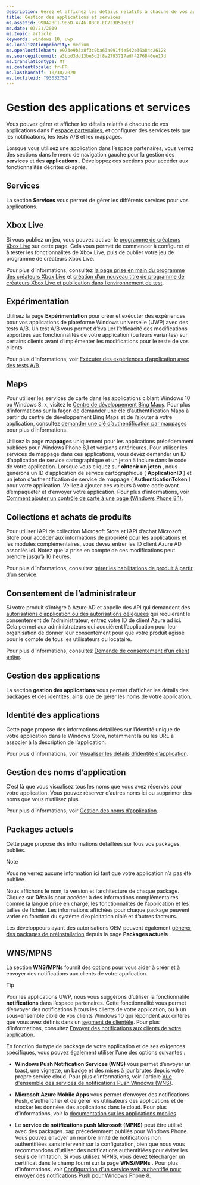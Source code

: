 ```yaml
---
description: Gérez et affichez les détails relatifs à chacune de vos applications dans l’espace partenaires, et configurez les services tels que les tests et cartes A/B.
title: Gestion des applications et services
ms.assetid: 99DA2BC1-9B5D-4746-8BC0-EC723D516EEF
ms.date: 03/21/2019
ms.topic: article
keywords: windows 10, uwp
ms.localizationpriority: medium
ms.openlocfilehash: e973e9b3a8f3c9ba63a091f4e542e36a84c26128
ms.sourcegitcommit: a3bbd3dd13be5d2f8a2793717adf4276840ee17d
ms.translationtype: MT
ms.contentlocale: fr-FR
ms.lasthandoff: 10/30/2020
ms.locfileid: "93032752"
---
```

# <a name="app-management-and-services"></a>Gestion des applications et services

Vous pouvez gérer et afficher les détails relatifs à chacune de vos applications dans l' [espace partenaires](https://partner.microsoft.com/dashboard), et configurer des services tels que les notifications, les tests A/B et les mappages.

Lorsque vous utilisez une application dans l’espace partenaires, vous verrez des sections dans le menu de navigation gauche pour la gestion des **services** et des **applications** . Développez ces sections pour accéder aux fonctionnalités décrites ci-après.

## <a name="services"></a>Services

La section **Services** vous permet de gérer les différents services pour vos applications.

## <a name="xbox-live"></a>Xbox Live

Si vous publiez un jeu, vous pouvez activer le [programme de créateurs Xbox Live](https://www.xbox.com/developers/creators-program) sur cette page. Cela vous permet de commencer à configurer et à tester les fonctionnalités de Xbox Live, puis de publier votre jeu de programme de créateurs Xbox Live.

Pour plus d’informations, consultez [la page prise en main du programme des créateurs Xbox Live](/gaming/xbox-live/get-started-with-creators/get-started-with-xbox-live-creators) et [création d’un nouveau titre de programme de créateurs Xbox Live et publication dans l’environnement de test](/gaming/xbox-live/get-started-with-creators/create-and-test-a-new-creators-title).

## <a name="experimentation"></a>Expérimentation

Utilisez la page **Expérimentation** pour créer et exécuter des expériences pour vos applications de plateforme Windows universelle (UWP) avec des tests A/B. Un test A/B vous permet d’évaluer l’efficacité des modifications apportées aux fonctionnalités de votre application (ou leurs variantes) sur certains clients avant d’implémenter les modifications pour le reste de vos clients.

Pour plus d’informations, voir [Exécuter des expériences d’application avec des tests A/B](../monetize/run-app-experiments-with-a-b-testing.md).

## <a name="maps"></a>Maps

Pour utiliser les services de carte dans les applications ciblant Windows 10 ou Windows 8. x, visitez le [Centre de développement Bing Maps](https://www.bingmapsportal.com/). Pour plus d’informations sur la façon de demander une clé d’authentification Maps à partir du centre de développement Bing Maps et de l’ajouter à votre application, consultez [demander une clé d’authentification par mappages](../maps-and-location/authentication-key.md) pour plus d’informations. 

Utilisez la page **mappages** uniquement pour les applications précédemment publiées pour Windows Phone 8,1 et versions antérieures. Pour utiliser les services de mappage dans ces applications, vous devez demander un ID d’application de service cartographique et un jeton à inclure dans le code de votre application. Lorsque vous cliquez sur **obtenir un jeton** , nous générons un ID d’application de service cartographique ( **ApplicationID** ) et un jeton d’authentification de service de mappage ( **AuthenticationToken** ) pour votre application. Veillez à ajouter ces valeurs à votre code avant d’empaqueter et d’envoyer votre application. Pour plus d’informations, voir [Comment ajouter un contrôle de carte à une page (Windows Phone 8.1)](/previous-versions/windows/apps/jj207033(v=vs.105)).

## <a name="product-collections-and-purchases"></a>Collections et achats de produits

Pour utiliser l’API de collection Microsoft Store et l’API d’achat Microsoft Store pour accéder aux informations de propriété pour les applications et les modules complémentaires, vous devez entrer les ID client Azure AD associés ici. Notez que la prise en compte de ces modifications peut prendre jusqu’à 16 heures.

Pour plus d’informations, consultez [gérer les habilitations de produit à partir d’un service](../monetize/view-and-grant-products-from-a-service.md).

## <a name="administrator-consent"></a>Consentement de l’administrateur

Si votre produit s’intègre à Azure AD et appelle des API qui demandent des [autorisations d’application ou des autorisations déléguées](/graph/permissions-reference) qui requièrent le consentement de l’administrateur, entrez votre ID de client Azure ad ici. Cela permet aux administrateurs qui acquièrent l’application pour leur organisation de donner leur consentement pour que votre produit agisse pour le compte de tous les utilisateurs du locataire.

Pour plus d’informations, consultez [Demande de consentement d’un client entier](/azure/active-directory/develop/v2-permissions-and-consent#requesting-consent-for-an-entire-tenant).

## <a name="app-management"></a>Gestion des applications

La section **gestion des applications** vous permet d’afficher les détails des packages et des identités, ainsi que de gérer les noms de votre application.

## <a name="app-identity"></a>Identité des applications

Cette page propose des informations détaillées sur l’identité unique de votre application dans le Windows Store, notamment la ou les URL à associer à la description de l’application.

Pour plus d’informations, voir [Visualiser les détails d’identité d’application](view-app-identity-details.md).

## <a name="manage-app-names"></a>Gestion des noms d’application

C’est là que vous visualisez tous les noms que vous avez réservés pour votre application. Vous pouvez réserver d’autres noms ici ou supprimer des noms que vous n’utilisez plus.

Pour plus d’informations, voir [Gestion des noms d’application](manage-app-names.md).

## <a name="current-packages"></a>Packages actuels

Cette page propose des informations détaillées sur tous vos packages publiés.

> [!NOTE]
> Vous ne verrez aucune information ici tant que votre application n’a pas été publiée.

Nous affichons le nom, la version et l’architecture de chaque package. Cliquez sur **Détails** pour accéder à des informations complémentaires comme la langue prise en charge, les fonctionnalités de l’application et les tailles de fichier. Les informations affichées pour chaque package peuvent varier en fonction du système d’exploitation ciblé et d’autres facteurs. 

Les développeurs ayant des autorisations OEM peuvent également [générer des packages de préinstallation](generate-preinstall-packages-for-oems.md) depuis la page **Packages actuels** .

## <a name="wnsmpns"></a>WNS/MPNS

La section **WNS/MPNs** fournit des options pour vous aider à créer et à envoyer des notifications aux clients de votre application. 

> [!TIP]
> Pour les applications UWP, nous vous suggérons d’utiliser la fonctionnalité **notifications** dans l’espace partenaires. Cette fonctionnalité vous permet d’envoyer des notifications à tous les clients de votre application, ou à un sous-ensemble ciblé de vos clients Windows 10 qui répondent aux critères que vous avez définis dans un [segment de clientèle](create-customer-segments.md). Pour plus d’informations, consultez [Envoyer des notifications aux clients de votre application](send-push-notifications-to-your-apps-customers.md).

En fonction du type de package de votre application et de ses exigences spécifiques, vous pouvez également utiliser l’une des options suivantes : 

-   **Windows Push Notification Services (WNS)** vous permet d’envoyer un toast, une vignette, un badge et des mises à jour brutes depuis votre propre service cloud. Pour plus d'informations, voir l'article [Vue d'ensemble des services de notifications Push Windows (WNS)](../design/shell/tiles-and-notifications/windows-push-notification-services--wns--overview.md).

-   **Microsoft Azure Mobile Apps** vous permet d’envoyer des notifications Push, d’authentifier et de gérer les utilisateurs des applications et de stocker les données des applications dans le cloud. Pour plus d’informations, voir la [documentation sur les applications mobiles](/azure/app-service-mobile/).

-   Le **service de notifications push Microsoft (MPNS)** peut être utilisé avec des packages. xap précédemment publiés pour Windows Phone. Vous pouvez envoyer un nombre limité de notifications non authentifiées sans intervenir sur la configuration, bien que nous vous recommandons d’utiliser des notifications authentifiées pour éviter les seuils de limitation. Si vous utilisez MPNS, vous devez télécharger un certificat dans le champ fourni sur la page **WNS/MPNs** . Pour plus d’informations, voir [Configuration d’un service web authentifié pour envoyer des notifications Push pour Windows Phone 8](/previous-versions/windows/apps/ff941099(v=vs.105)).
 

 
